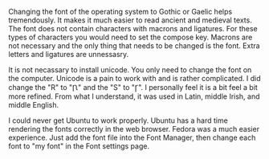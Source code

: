Changing the font of the operating system to Gothic or Gaelic helps tremendously. It makes it much easier to read ancient and medieval texts. The font does not contain characters with macrons and ligatures. For these types of characters you would need to set the compose key. Macrons are not necessary and the only thing that needs to be changed is the font. Extra letters and ligatures are unnessasry.

It is not necassary to install unicode. You only need to change the font on the computer. Unicode is a pain to work with and is rather complicated. I did change the "R" to "Ꞃ" and the "S" to "Ꞅ". I personally feel it is a bit feel a bit more refined. From what I understand, it was used in Latin, middle Irish, and middle English.

I could never get Ubuntu to work properly. Ubuntu has a hard time rendering the fonts correctly in the web browser. Fedora was a much easier experience. Just add the font file into the Font Manager, then change each font to "my font" in the Font settings page.
